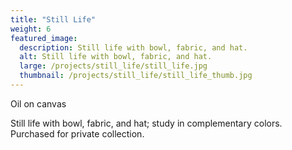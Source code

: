 ```yaml
---
title: "Still Life"
weight: 6
featured_image:
  description: Still life with bowl, fabric, and hat.
  alt: Still life with bowl, fabric, and hat.
  large: /projects/still_life/still_life.jpg
  thumbnail: /projects/still_life/still_life_thumb.jpg
---
```


Oil on canvas

Still life with bowl, fabric, and hat; study in complementary colors. Purchased for private collection.